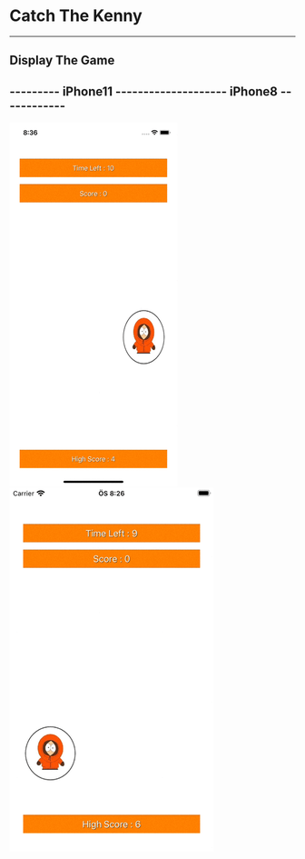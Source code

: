 # Catch The Kenny 
---
## Display The Game
## --------- iPhone11 -------------------- iPhone8 ------------
![](https://github.com/hasanuysaal/CatchTheKenny/blob/main/Gifs/iPhone11.gif)
![](https://github.com/hasanuysaal/CatchTheKenny/blob/main/Gifs/iPhone8.gif)
